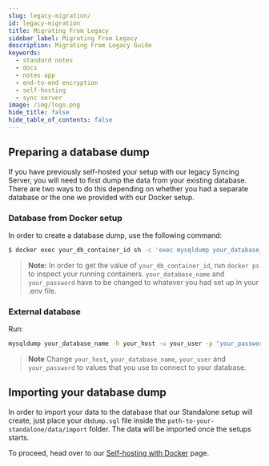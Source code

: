 ```yaml
---
slug: legacy-migration/
id: legacy-migration
title: Migrating From Legacy
sidebar_label: Migrating From Legacy
description: Migrating From Legacy Guide
keywords:
  - standard notes
  - docs
  - notes app
  - end-to-end encryption
  - self-hosting
  - sync server
image: /img/logo.png
hide_title: false
hide_table_of_contents: false
---
```


## Preparing a database dump

If you have previously self-hosted your setup with our legacy Syncing Server, you will need to first dump the data from your existing database. There are two ways to do this depending on whether you had a separate database or the one we provided with our Docker setup.

### Database from Docker setup

In order to create a database dump, use the following command:

   ```bash
   $ docker exec your_db_container_id sh -c 'exec mysqldump your_database_name -uroot -p "your_password"' > ./dbdump.sql
   ```

  > **Note:** In order to get the value of `your_db_container_id`, run `docker ps` to inspect your running containers. `your_database_name` and `your_password` have to be changed to whatever you had set up in your .env file.

### External database

Run:

  ```bash
  mysqldump your_database_name -h your_host -u your_user -p "your_password" > ./dbdump.sql
  ```

  > **Note** Change `your_host`, `your_database_name`, `your_user` and `your_password` to values that you use to connect to your database.

## Importing your database dump

In order to import your data to the database that our Standalone setup will create, just place your `dbdump.sql` file inside the `path-to-your-standalone/data/import` folder. The data will be imported once the setups starts.

To proceed, head over to our [Self-hosting with Docker](./docker.md) page.
